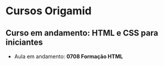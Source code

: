 # Cursos Origamid

## Curso em andamento: HTML e CSS para iniciantes
- Aula em andamento: **0708 Formação HTML**